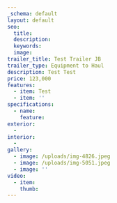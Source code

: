 ```yaml
---
_schema: default
layout: default
seo:
  title:
  description:
  keywords:
  image:
trailer_title: Test Trailer JB
trailer_type: Equipment to Haul
description: Test Test
price: 123,000
features:
  - item: Test
  - item: ''
specifications:
  - name:
    feature:
exterior:
  -
interior:
  -
gallery:
  - image: /uploads/img-4826.jpeg
  - image: /uploads/img-5051.jpeg
  - image: ''
video:
  - item:
    thumb:
---
```

